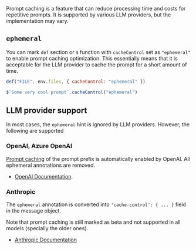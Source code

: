 Prompt caching is a feature that can reduce processing time and costs for repetitive prompts.
It is supported by various LLM providers, but the implementation may vary.

## `ephemeral`

You can mark `def` section or `$` function with `cacheControl` set as `"ephemeral"` to enable prompt caching optimization. This essentially means that it
is acceptable for the LLM provider to cache the prompt for a short amount of time.

```js
def("FILE", env.files, { cacheControl: "ephemeral" })
```

```js
$`Some very cool prompt`.cacheControl("ephemeral")
```

## LLM provider support

In most cases, the `ephemeral` hint is ignored by LLM providers. However, the following are supported

### OpenAI, Azure OpenAI

[Prompt caching](https://platform.openai.com/docs/guides/prompt-caching) of the prompt prefix
is automatically enabled by OpenAI. All ephemeral annotations are removed.

- [OpenAI Documentation](https://openai.com/index/api-prompt-caching/).

### Anthropic

The `ephemeral` annotation is converted into `'cache-control': { ... }` field in the message object.

Note that prompt caching is still marked as beta and not supported in all models (specially the older ones).

- [Anthropic Documentation](https://docs.anthropic.com/en/docs/build-with-claude/prompt-caching)